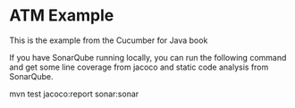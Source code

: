 # ATM Example

This is the example from the Cucumber for Java book

If you have SonarQube running locally, you can run the following command and get some line coverage from jacoco 
and static code analysis from SonarQube.

mvn test jacoco:report sonar:sonar